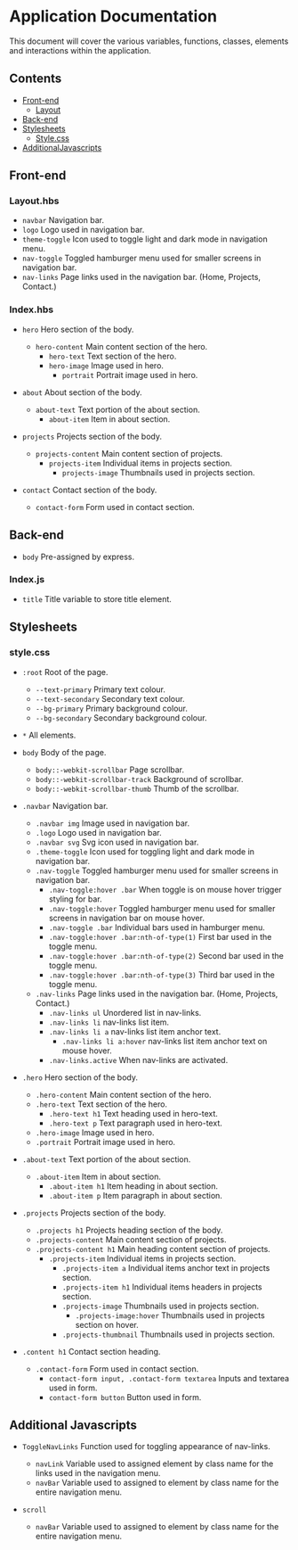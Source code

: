 # Application Documentation

This document will cover the various variables, functions, classes, elements and interactions within the application.

## Contents

- [Front-end](#front-end)
  - [Layout](#layout.hbs)
- [Back-end](#back-end)
- [Stylesheets](#stylesheets)
  - [Style.css](#style.hbs)
- [AdditionalJavascripts](#additional-javascripts)

## Front-end

### Layout.hbs

- `navbar` Navigation bar.
- `logo` Logo used in navigation bar.
- `theme-toggle` Icon used to toggle light and dark mode in navigation menu.
- `nav-toggle` Toggled hamburger menu used for smaller screens in navigation bar.
- `nav-links` Page links used in the navigation bar. (Home, Projects, Contact.)

### Index.hbs

- `hero` Hero section of the body.
  - `hero-content` Main content section of the hero.
    - `hero-text` Text section of the hero.
    - `hero-image` Image used in hero.
      - `portrait` Portrait image used in hero.

- `about` About section of the body.
  - `about-text` Text portion of the about section.
    - `about-item` Item in about section.

- `projects` Projects section of the body.
  - `projects-content` Main content section of projects.
    - `projects-item` Individual items in projects section.
      - `projects-image` Thumbnails used in projects section.

- `contact` Contact section of the body.
  - `contact-form` Form used in contact section.

## Back-end

- `body` Pre-assigned by express.

### Index.js

- `title` Title variable to store title element.

## Stylesheets

### style.css

- `:root` Root of the page.
  - `--text-primary` Primary text colour.
  - `--text-secondary` Secondary text colour.
  - `--bg-primary` Primary background colour.
  - `--bg-secondary` Secondary background colour.

- `*` All elements.

- `body` Body of the page.
  - `body::-webkit-scrollbar` Page scrollbar.
  - `body::-webkit-scrollbar-track` Background of scrollbar.
  - `body::-webkit-scrollbar-thumb` Thumb of the scrollbar.

- `.navbar` Navigation bar.
  - `.navbar img` Image used in navigation bar.
  - `.logo` Logo used in navigation bar.
  - `.navbar svg` Svg icon used in navigation bar.
  - `.theme-toggle` Icon used for toggling light and dark mode in navigation bar.
  - `.nav-toggle` Toggled hamburger menu used for smaller screens in navigation bar.
    - `.nav-toggle:hover .bar` When toggle is on mouse hover trigger styling for bar.
    - `.nav-toggle:hover` Toggled hamburger menu used for smaller screens in navigation bar on mouse hover.
    - `.nav-toggle .bar` Individual bars used in hamburger menu.
    - `.nav-toggle:hover .bar:nth-of-type(1)` First bar used in the toggle menu.
    - `.nav-toggle:hover .bar:nth-of-type(2)` Second bar used in the toggle menu.
    - `.nav-toggle:hover .bar:nth-of-type(3)` Third bar used in the toggle menu.
  - `.nav-links` Page links used in the navigation bar. (Home, Projects, Contact.)
    - `.nav-links ul` Unordered list in nav-links.
    - `.nav-links li` nav-links list item.
    - `.nav-links li a` nav-links list item anchor text.
      - `.nav-links li a:hover` nav-links list item anchor text on mouse hover.
    - `.nav-links.active` When nav-links are activated.

- `.hero` Hero section of the body.
  - `.hero-content` Main content section of the hero.
  - `.hero-text` Text section of the hero.
    - `.hero-text h1` Text heading used in hero-text.
    - `.hero-text p` Text paragraph used in hero-text.
  - `.hero-image` Image used in hero.
  - `.portrait` Portrait image used in hero.

- `.about-text` Text portion of the about section.
  - `.about-item` Item in about section.
    - `.about-item h1` Item heading in about section.
    - `.about-item p` Item paragraph in about section.

- `.projects` Projects section of the body.
  - `.projects h1` Projects heading section of the body.
  - `.projects-content` Main content section of projects.
  - `.projects-content h1` Main heading content section of projects.
    - `.projects-item` Individual items in projects section.
      - `.projects-item a` Individual items anchor text in projects section.
      - `.projects-item h1` Individual items headers in projects section. 
      - `.projects-image` Thumbnails used in projects section.
        - `.projects-image:hover` Thumbnails used in projects section on hover.
      - `.projects-thumbnail` Thumbnails used in projects section.

- `.content h1` Contact section heading.
  - `.contact-form` Form used in contact section.
    - `contact-form input, .contact-form textarea` Inputs and textarea used in form.
    - `contact-form button` Button used in form.


## Additional Javascripts
- `ToggleNavLinks` Function used for toggling appearance of nav-links.
  - `navLink` Variable used to assigned element by class name for the links used in the navigation menu.
  - `navBar` Variable used to assigned to element by class name for the entire navigation menu.

- `scroll` 
    - `navBar` Variable used to assigned to element by class name for the entire navigation menu.
